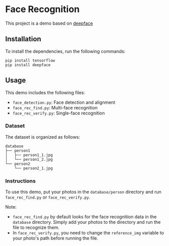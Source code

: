 <div class="markdown-body"><h1>Face Recognition</h1>
<p>This project is a demo based on <a href="https://github.com/serengil/deepface">deepface</a></p>
<h2>Installation</h2>
<p>To install the dependencies, run the following commands:</p>
<pre class="code-block-wrapper"><div class="code-block-header"><span class="code-block-header__lang"></span><span class="code-block-header__copy"></span></div><code class="hljs code-block-body bash">pip install tensorflow
pip install deepface
</code></pre>
<h2>Usage</h2>
<p>This demo includes the following files:</p>
<ul>
<li><code>face_detection.py</code>: Face detection and alignment</li>
<li><code>face_rec_find.py</code>: Multi-face recognition</li>
<li><code>face_rec_verify.py</code>: Single-face recognition</li>
</ul>
<h3>Dataset</h3>
<p>The dataset is organized as follows:</p>
<pre class="code-block-wrapper"><div class="code-block-header"><span class="code-block-header__lang"></span><span class="code-block-header__copy"></span></div><code class="hljs code-block-body ">database
├── perso<span class="hljs-symbol">n1</span>
│   ├── perso<span class="hljs-symbol">n1</span>_<span class="hljs-number">1.</span>jpg
│   └── perso<span class="hljs-symbol">n1</span>_<span class="hljs-number">2.</span>jpg
└── perso<span class="hljs-symbol">n2</span>
    └── perso<span class="hljs-symbol">n2</span>_<span class="hljs-number">1.</span>jpg
</code></pre>
<h3>Instructions</h3>
<p>To use this demo, put your photos in the <code>database/person</code> directory and run <code>face_rec_find.py</code> or <code>face_rec_verify.py</code>.</p>
<p>Note:</p>
<ul>
<li><code>face_rec_find.py</code> by default looks for the face recognition data in the <code>database</code> directory. Simply add your photos to the directory and run the file to recognize them.</li>
<li>In <code>face_rec_verify.py</code>, you need to change the <code>reference_img</code> variable to your photo's path before running the file.</li>
</ul>
</div>
